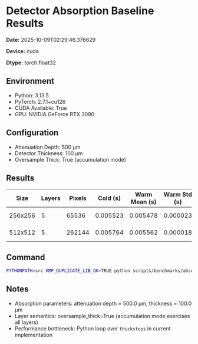 # Detector Absorption Baseline Results

**Date:** 2025-10-09T02:29:46.376629

**Device:** cuda

**Dtype:** torch.float32

## Environment

- Python: 3.13.5
- PyTorch: 2.7.1+cu126
- CUDA Available: True
- GPU: NVIDIA GeForce RTX 3090

## Configuration

- Attenuation Depth: 500 μm
- Detector Thickness: 100 μm
- Oversample Thick: True (accumulation mode)

## Results

| Size | Layers | Pixels | Cold (s) | Warm Mean (s) | Warm Std (s) | Throughput (px/s) | Mean Intensity |
|------|--------|--------|----------|---------------|--------------|-------------------|----------------|
| 256x256 | 5 | 65536 | 0.005523 | 0.005478 | 0.000023 | 11964342.8 | 5.98e-01 |
| 512x512 | 5 | 262144 | 0.005764 | 0.005562 | 0.000018 | 47131718.9 | 1.73e-01 |

## Command

```bash
PYTHONPATH=src KMP_DUPLICATE_LIB_OK=TRUE python scripts/benchmarks/absorption_baseline.py --device cuda --repeats 200 --sizes 256 512 --thicksteps 5 --outdir reports/2025-10-vectorization/phase_h/20251009T092228Z/benchmarks/absorption
```

## Notes

- Absorption parameters: attenuation depth = 500.0 μm, thickness = 100.0 μm
- Layer semantics: oversample_thick=True (accumulation mode exercises all layers)
- Performance bottleneck: Python loop over `thicksteps` in current implementation
